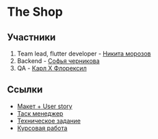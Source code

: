 # The Shop
 
## Участники

1) Team lead, flutter developer - [Никита морозов](https://github.com/netos23)
2) Backend - [Софья черникова](https://github.com/SofChernikova)
3) QA - [Карл Х Флорексил](https://github.com/jkalh)

## Ссылки
* [Макет + User story](https://www.figma.com/file/ltg8CdexSB1p92Z0pXGZvV/The-shop?node-id=0:1&t=6Yh1QwqL3TQb1pyw-1)
* [Таск менеджер](https://trello.com/b/iUTXtR69/the-shop)
* [Техническое задание](https://github.com/netos23/the_store/blob/main/docs/tz.pdf)
* [Курсовая работа](https://github.com/netos23/the_store/blob/main/docs/curs_work.pdf)
